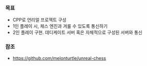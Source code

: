 ### 목표
- CPP로 언리얼 프로젝트 구성
- 1인 플레이 시, 체스 엔진과 겨룰 수 있도록 통신하기
- 2인 플레이 구현. 데디케이트 서버 혹은 자체적으로 구성된 서버와 통신 

### 참조
- https://github.com/melonturtle/unreal-chess
